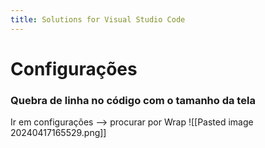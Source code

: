 ```yaml
---
title: Solutions for Visual Studio Code
---
```

# Configurações

### Quebra de linha no código com o tamanho da tela

Ir em configurações --> procurar por Wrap
![[Pasted image 20240417165529.png]]
